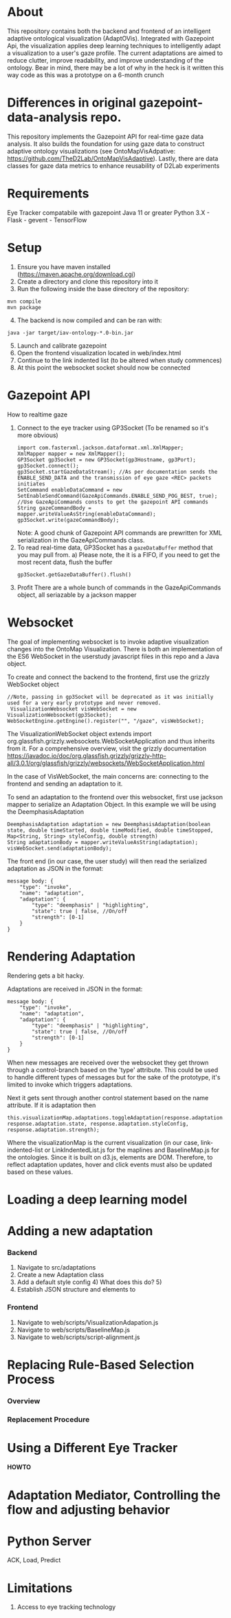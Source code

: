 
# About
This repository contains both the backend and frontend of an intelligent adaptive ontological visualization (AdaptOVis). Integrated with Gazepoint Api, the visualization applies deep learning techniques to intelligently adapt a visualization to a user's gaze profile. The current adaptations are aimed to reduce clutter, improve readability, and improve understanding of the ontology.
Bear in mind, there may be a lot of why in the heck is it written this way code as this was a prototype on a 6-month crunch
# Differences in original gazepoint-data-analysis repo.
This repository implements the Gazepoint API for real-time gaze data analysis. It also builds the foundation for using gaze data to construct adaptive ontology visualizations (see OntoMapVisAdpative: https://github.com/TheD2Lab/OntoMapVisAdaptive). Lastly, there are data classes for gaze data metrics to enhance reusability of D2Lab experiments

# Requirements
Eye Tracker compatabile with gazepoint
Java 11 or greater
Python 3.X
    - Flask
    - gevent
    - TensorFlow

# Setup
1. Ensure you have maven installed (https://maven.apache.org/download.cgi)
2. Create a directory and clone this repository into it
3. Run the following inside the base directory of the repository:
```
mvn compile
mvn package
```
4. The backend is now compiled and can be ran with:
```
java -jar target/iav-ontology-*.0-bin.jar
```
5. Launch and calibrate gazepoint
6. Open the frontend visualization located in web/index.html
7. Continue to the link indented list (to be altered when study commences)
8. At this point the websocket socket should now be connected

# Gazepoint API
How to realtime gaze
1) Connect to the eye tracker using GP3Socket (To be renamed so it's more obvious)
     ```
    import com.fasterxml.jackson.dataformat.xml.XmlMapper;
    XmlMapper mapper = new XmlMapper();
    GP3Socket gp3Socket = new GP3Socket(gp3Hostname, gp3Port);
    gp3Socket.connect();
    gp3Socket.startGazeDataStream(); //As per documentation sends the ENABLE_SEND_DATA and the transmission of eye gaze <REC> packets initiates
    SetCommand enableDataCommand = new SetEnableSendCommand(GazeApiCommands.ENABLE_SEND_POG_BEST, true); //Use GazeApiCommands consts to get the gazepoint API commands
    String gazeCommandBody = mapper.writeValueAsString(enableDataCommand);
    gp3Socket.write(gazeCommandBody); 
   ```
     Note: A good chunk of Gazepoint API commands are prewritten for XML serialization in the GazeApiCommands class.
3) To read real-time data, GP3Socket has a `gazeDataBuffer` method that you may pull from.
   a) Please note, the it is a FIFO, if you need to get the most recent data, flush the buffer
   ```
   gp3Socket.getGazeDataBuffer().flush()
   ```
4) Profit
There are a whole bunch of commands in the GazeApiCommands object, all seriazable by a jackson mapper

# Websocket
The goal of implementing websocket is to invoke adaptive visualization changes into the OntoMap Visualization.
There is both an implementation of the ES6 WebSocket in the userstudy javascript files in this repo and a Java object.

To create and connect the backend to the frontend, first use the grizzly WebSocket object

```
//Note, passing in gp3Socket will be deprecated as it was initially used for a very early prototype and never removed.
 VisualizationWebsocket visWebSocket = new VisualizationWebsocket(gp3Socket);
WebSocketEngine.getEngine().register("", "/gaze", visWebSocket);
```
The VisualizationWebSocket object extends import org.glassfish.grizzly.websockets.WebSocketApplication and thus inherits from it.
For a comprehensive overview, visit the grizzly documentation https://javadoc.io/doc/org.glassfish.grizzly/grizzly-http-all/3.0.1/org/glassfish/grizzly/websockets/WebSocketApplication.html

In the case of VisWebSocket, the main concerns are: connecting to the frontend and sending an adaptation to it.

To send an adaptation to the frontend over this websocket, first use jackson mapper to serialize an Adaptation Object. In this example we will be using the DeemphasisAdaptation
```
DeemphasisAdaptation adaptation = new DeemphasisAdaptation(boolean state, double timeStarted, double timeModified, double timeStopped, Map<String, String> styleConfig, double strength)
String adaptationBody = mapper.writeValueAsString(adaptation);
visWebSocket.send(adaptationBody);
```

The front end (in our case, the user study) will then read the serialized adaptation as JSON in the format:
```
message body: {    
    "type": "invoke", 
    "name": "adaptation", 
    "adaptation": { 
        "type": "deemphasis" | "highlighting", 
        "state": true | false, //On/off 
        "strength": [0-1] 
    } 
}
```

# Rendering Adaptation
Rendering gets a bit hacky.

Adaptations are received in JSON in the format:
```
message body: {    
    "type": "invoke", 
    "name": "adaptation", 
    "adaptation": { 
        "type": "deemphasis" | "highlighting", 
        "state": true | false, //On/off 
        "strength": [0-1] 
    } 
}
```
When new messages are received over the websocket they get thrown through a control-branch based on the 'type' attribute. This could be used to handle different types of messages but for the sake of the prototype, it's limited to invoke which triggers adaptations.

Next it gets sent through another control statement based on the name attribute.
If it is adaptation then 
```
this.visualizationMap.adaptations.toggleAdaptation(response.adaptation.type, response.adaptation.state, response.adaptation.styleConfig, response.adaptation.strength);
```

Where the visualizationMap is the current visualization (in our case, link-indented-list or LinkIndentedList.js for the maplines and BaselineMap.js for the ontologies.
Since it is built on d3.js, elements are DOM. Therefore, to reflect adaptation updates, hover and click events must also be updated based on these values.
# Loading a deep learning model
 ###
 
# Adding a new adaptation
 ### Backend
1) Navigate to src/adaptations
2) Create a new Adaptation class
3) Add a default style config
   4) What does this do?
   5) 
4) Establish JSON structure and elements to
 ### Frontend
1) Navigate to web/scripts/VisualizationAdapation.js
2) Navigate to web/scripts/BaselineMap.js
3) Navigate to web/scripts/script-alignment.js
# Replacing Rule-Based Selection Process
 ### Overview
 ### Replacement Procedure


# Using a Different Eye Tracker
#### HOWTO

# Adaptation Mediator, Controlling the flow and adjusting behavior

# Python Server
ACK, Load, Predict

# Limitations
1. Access to eye tracking technology
